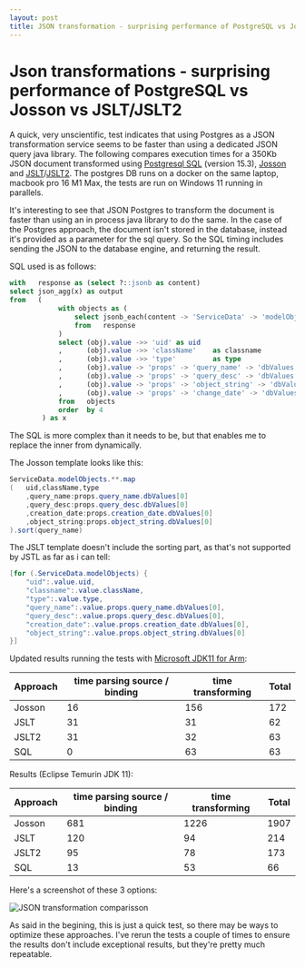 ```yaml
---
layout: post
title: JSON transformation - surprising performance of PostgreSQL vs Josson vs JSLT/JSLT2
---
```


# Json transformations - surprising performance of PostgreSQL vs Josson vs JSLT/JSLT2

A quick, very unscientific, test indicates that using Postgres as a JSON transformation service seems to be faster than using a dedicated JSON query java library. The following compares execution times for a 350Kb JSON document transformed using [Postgresql SQL][3] (version 15.3), [Josson][1] and [JSLT][2]/[JSLT2][4]. The postgres DB runs on a docker on the same laptop, macbook pro 16 M1 Max, the tests are run on Windows 11 running in parallels.

It's interesting to see that JSON Postgres to transform the document is faster than using an in process java library to do the same. In the case of the Postgres approach, the document isn't stored in the database, instead it's provided as a parameter for the sql query. So the SQL timing includes sending the JSON to the database engine, and returning the result.

SQL used is as follows:

```sql
with   response as (select ?::jsonb as content)
select json_agg(x) as output
from   (    
            with objects as (
                select jsonb_each(content -> 'ServiceData' -> 'modelObjects') as obj
                from   response
            )
            select (obj).value ->> 'uid' as uid
            ,      (obj).value ->> 'className'    as classname
            ,      (obj).value ->> 'type'         as type
            ,      (obj).value -> 'props' -> 'query_name' -> 'dbValues' ->> 0   as query_name
            ,      (obj).value -> 'props' -> 'query_desc' -> 'dbValues' ->> 0   as query_desc
            ,      (obj).value -> 'props' -> 'object_string' -> 'dbValues' ->> 0   as object_string
            ,      (obj).value -> 'props' -> 'change_date' -> 'dbValues' ->> 0   as change_date
            from   objects
            order  by 4
        ) as x
```

The SQL is more complex than it needs to be, but that enables me to replace the inner from dynamically.

The Josson template looks like this:

```java
ServiceData.modelObjects.**.map
(   uid,className,type
    ,query_name:props.query_name.dbValues[0]
    ,query_desc:props.query_desc.dbValues[0]
    ,creation_date:props.creation_date.dbValues[0]
    ,object_string:props.object_string.dbValues[0]
).sort(query_name)
```

The JSLT template doesn't include the sorting part, as that's not supported by JSTL as far as i can tell:

```java
[for (.ServiceData.modelObjects) {
    "uid":.value.uid,
    "classname":.value.className,
    "type":.value.type,
    "query_name":.value.props.query_name.dbValues[0],
    "query_desc":.value.props.query_desc.dbValues[0],
    "creation_date":.value.props.creation_date.dbValues[0],
    "object_string":.value.props.object_string.dbValues[0]
}]
```

Updated results running the tests with [Microsoft JDK11 for Arm](5):

| Approach | time parsing source / binding | time transforming | Total |
|----------|-------------------------------|-------------------|-------|
| Josson   |                            16 |               156 |   172 |
| JSLT     |                            31 |                31 |    62 |
| JSLT2    |                            31 |                32 |    63 |
| SQL      |                             0 |                63 |    63 |

Results (Eclipse Temurin JDK 11):

| Approach | time parsing source / binding | time transforming | Total |
|----------|-------------------------------|-------------------|-------|
| Josson   |                           681 |              1226 |  1907 |
| JSLT     |                           120 |                94 |   214 |
| JSLT2    |                            95 |                78 |   173 |
| SQL      |                            13 |                53 |    66 |

Here's a screenshot of these 3 options:

![JSON transformation comparisson](/blog/assets/2023-08-25-json-transformation-pgsql-josson-jslt.png)

As said in the begining, this is just a quick test, so there may be ways to optimize these approaches. I've rerun the tests a couple of times to ensure the results don't include exceptional results, but they're pretty much repeatable. 


[1]: https://github.com/octomix/josson
[2]: https://github.com/schibsted/jslt
[3]: https://www.postgresql.org/docs/current/functions-json.html
[4]: https://github.com/tonysparks/jslt2
[5]: https://learn.microsoft.com/en-us/java/openjdk/download